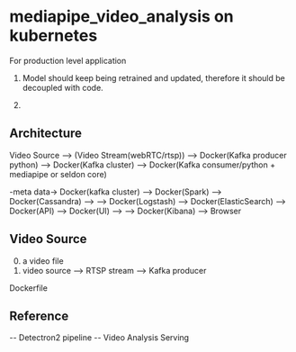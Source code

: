 # mediapipe_video_analysis on kubernetes

For production level application

1. Model should keep being retrained and updated, therefore it should be decoupled with code.

2. 

## Architecture

Video Source --> (Video Stream(webRTC/rtsp)) --> Docker(Kafka producer python) --> Docker(Kafka cluster) --> Docker(Kafka consumer/python + mediapipe or seldon core) 

-meta data-> Docker(kafka cluster) --> Docker(Spark)    --> Docker(Cassandra)     --> 
                                   --> Docker(Logstash) --> Docker(ElasticSearch) --> Docker(API) --> Docker(UI) -->
                                                                                  --> Docker(Kibana)             --> Browser

## Video Source
0. a video file
1. video source --> RTSP stream --> Kafka producer 

Dockerfile

## Reference

-- Detectron2 pipeline
-- Video Analysis Serving
